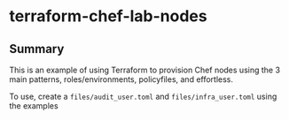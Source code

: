 # terraform-chef-lab-nodes

## Summary

This is an example of using Terraform to provision Chef nodes using the 3 main patterns, roles/environments, policyfiles, and effortless.

To use, create a `files/audit_user.toml` and `files/infra_user.toml` using the examples

